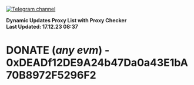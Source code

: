 [![Telegram channel](https://img.shields.io/endpoint?url=https://runkit.io/damiankrawczyk/telegram-badge/branches/master?url=https://t.me/n4z4v0d)](https://t.me/n4z4v0d) 

**Dynamic Updates Proxy List with Proxy Checker**  
**Last Updated: 17.12.23 08:37**

# DONATE (_any evm_) - 0xDEADf12DE9A24b47Da0a43E1bA70B8972F5296F2
